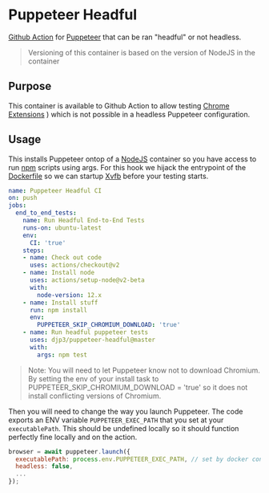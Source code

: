 # Puppeteer Headful

[Github Action](https://github.com/features/actions) for [Puppeteer](https://github.com/GoogleChrome/puppeteer) that can be ran "headful" or not headless.

> Versioning of this container is based on the version of NodeJS in the container

## Purpose

This container is available to Github Action to allow testing [Chrome Extensions](https://pptr.dev/#?product=Puppeteer&version=v1.18.1&show=api-working-with-chrome-extensions) ) which is not possible in a headless Puppeteer configuration.

## Usage

This installs Puppeteer ontop of a [NodeJS](https://nodejs.org) container so you have access to run [npm](https://www.npmjs.com) scripts using args. For this hook we hijack the entrypoint of the [Dockerfile](https://docs.docker.com/engine/reference/builder/) so we can startup [Xvfb](https://www.x.org/releases/X11R7.6/doc/man/man1/Xvfb.1.xhtml) before your testing starts.

```yaml
name: Puppeteer Headful CI
on: push
jobs:
  end_to_end_tests:
    name: Run Headful End-to-End Tests 
    runs-on: ubuntu-latest
    env:
      CI: 'true'
    steps:
    - name: Check out code
      uses: actions/checkout@v2
    - name: Install node 
      uses: actions/setup-node@v2-beta
      with:
        node-version: 12.x
    - name: Install stuff 
      run: npm install 
      env:
        PUPPETEER_SKIP_CHROMIUM_DOWNLOAD: 'true'
    - name: Run headful puppeteer tests
      uses: djp3/puppeteer-headful@master
      with:
        args: npm test
```

> Note: You will need to let Puppeteer know not to download Chromium. By setting the env of your install task to PUPPETEER_SKIP_CHROMIUM_DOWNLOAD = 'true' so it does not install conflicting versions of Chromium.

Then you will need to change the way you launch Puppeteer. The code exports an ENV variable `PUPPETEER_EXEC_PATH` that you set at your `executablePath`. This should be undefined locally so it should function perfectly fine locally and on the action.

```javascript
browser = await puppeteer.launch({
  executablePath: process.env.PUPPETEER_EXEC_PATH, // set by docker container
  headless: false,
  ...
});
```

